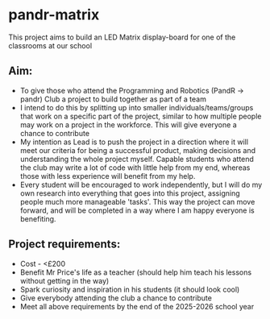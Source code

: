 # pandr-matrix
This project aims to build an LED Matrix display-board for one of the classrooms at our school

## Aim:
- To give those who attend the Programming and Robotics (PandR -> pandr) Club a project to build together as part of a team
- I intend to do this by splitting up into smaller individuals/teams/groups that work on a specific part of the project, similar to how multiple people may work on a project in the workforce. This will give everyone a chance to contribute 
- My intention as Lead is to push the project in a direction where it will meet our criteria for being a successful product, making decisions and understanding the whole project myself. Capable students who attend the club may write a lot of code with little help from my end, whereas those with less experience will benefit from my help.
- Every student will be encouraged to work independently, but I will do my own research into everything that goes into this project, assigning people much more manageable 'tasks'. This way the project can move forward, and will be completed in a way where I am happy everyone is benefiting.

## Project requirements:
- Cost - <£200
- Benefit Mr Price's life as a teacher (should help him teach his lessons without getting in the way)
- Spark curiosity and inspiration in his students (it should look cool)
- Give everybody attending the club a chance to contribute
- Meet all above requirements by the end of the 2025-2026 school year

